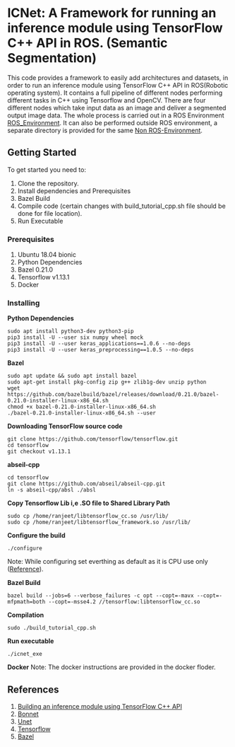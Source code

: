 # ICNet: A Framework for running an inference module using TensorFlow C++ API in ROS. (Semantic Segmentation)

This code provides a framework to easily add architectures and datasets, in order to run an inference module using TensorFlow C++ API in ROS(Robotic operating system).
It contains a full pipeline of different nodes performing different tasks in C++ using Tensorflow and OpenCV.
There are four different nodes which take input data as an image and deliver a segmented output image data. 
The whole process is carried out in a ROS Environment [ROS_Environment](https://gitlab.kpit.com/ravinas/production_mldl/-/tree/ICNet/catkin_ws).
It can also be performed outside ROS environment, a separate directory is provided for the same [Non ROS-Environment](https://gitlab.kpit.com/ravinas/production_mldl/-/tree/ICNet/Icnet).

## Getting Started

To get started you need to:

1. Clone the repository.
2. Install dependencies and Prerequisites
3. Bazel Build
4. Compile code (certain changes with build_tutorial_cpp.sh file should be done for file location).
5. Run Executable

### Prerequisites

1. Ubuntu 18.04 bionic
2. Python Dependencies
3. Bazel 0.21.0
4. Tensorflow v1.13.1
5. Docker

### Installing

**Python Dependencies**
```
sudo apt install python3-dev python3-pip
pip3 install -U --user six numpy wheel mock
pip3 install -U --user keras_applications==1.0.6 --no-deps
pip3 install -U --user keras_preprocessing==1.0.5 --no-deps
```

**Bazel**
```
sudo apt update && sudo apt install bazel 
sudo apt-get install pkg-config zip g++ zlib1g-dev unzip python
wget https://github.com/bazelbuild/bazel/releases/download/0.21.0/bazel-0.21.0-installer-linux-x86_64.sh
chmod +x bazel-0.21.0-installer-linux-x86_64.sh
./bazel-0.21.0-installer-linux-x86_64.sh --user
```

**Downloading TensorFlow source code**
```
git clone https://github.com/tensorflow/tensorflow.git
cd tensorflow
git checkout v1.13.1
```

**abseil-cpp**
```
cd tensorflow
git clone https://github.com/abseil/abseil-cpp.git
ln -s abseil-cpp/absl ./absl
```

**Copy Tensorflow Lib i,e .SO file to Shared Library Path**
```
sudo cp /home/ranjeet/libtensorflow_cc.so /usr/lib/
sudo cp /home/ranjeet/libtensorflow_framework.so /usr/lib/
```

**Configure the build**
```
./configure
```
Note: While configuring set everthing as default as it is CPU use only ([Reference](https://www.tensorflow.org/install/source)).

**Bazel Build**
```
bazel build --jobs=6 --verbose_failures -c opt --copt=-mavx --copt=-mfpmath=both --copt=-msse4.2 //tensorflow:libtensorflow_cc.so
```

**Compilation**
```
sudo ./build_tutorial_cpp.sh
```

**Run executable**
```
./icnet_exe
```

**Docker**
Note: The docker instructions are provided in the docker floder.

## References

1. [Building an inference module using TensorFlow C++ API](https://medium.com/@amsokol.com/how-to-build-and-install-tensorflow-gpu-cpu-for-windows-from-source-code-using-bazel-d047d9342b44)
2. [Bonnet](https://github.com/PRBonn/bonnet)
3. [Unet](https://github.com/jakeret/tf_unet)
4. [Tensorflow](https://www.tensorflow.org/install/source)
5. [Bazel](https://docs.bazel.build/versions/master/install-ubuntu.html)

